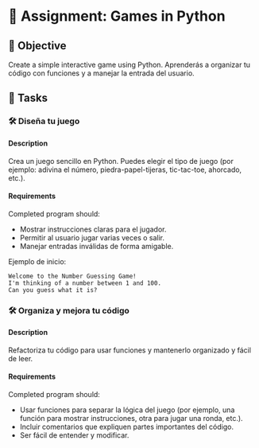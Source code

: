 

# 📘 Assignment: Games in Python

## 🎯 Objective

Create a simple interactive game using Python. Aprenderás a organizar tu código con funciones y a manejar la entrada del usuario.

## 📝 Tasks

### 🛠️	Diseña tu juego

#### Description
Crea un juego sencillo en Python. Puedes elegir el tipo de juego (por ejemplo: adivina el número, piedra-papel-tijeras, tic-tac-toe, ahorcado, etc.).

#### Requirements
Completed program should:

- Mostrar instrucciones claras para el jugador.
- Permitir al usuario jugar varias veces o salir.
- Manejar entradas inválidas de forma amigable.

Ejemplo de inicio:
```
Welcome to the Number Guessing Game!
I'm thinking of a number between 1 and 100.
Can you guess what it is?
```

### 🛠️	Organiza y mejora tu código

#### Description
Refactoriza tu código para usar funciones y mantenerlo organizado y fácil de leer.

#### Requirements
Completed program should:

- Usar funciones para separar la lógica del juego (por ejemplo, una función para mostrar instrucciones, otra para jugar una ronda, etc.).
- Incluir comentarios que expliquen partes importantes del código.
- Ser fácil de entender y modificar.
